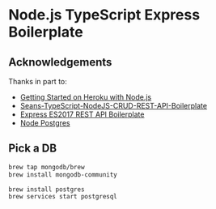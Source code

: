 # Node.js TypeScript Express Boilerplate

## Acknowledgements

Thanks in part to:

- [Getting Started on Heroku with Node.js](https://devcenter.heroku.com/articles/getting-started-with-nodejs)
- [Seans-TypeScript-NodeJS-CRUD-REST-API-Boilerplate](https://github.com/Sean-Bradley/Seans-TypeScript-NodeJS-CRUD-REST-API-Boilerplate)
- [Express ES2017 REST API Boilerplate](https://github.dev/danielfsousa/express-rest-boilerplate)
- [Node Postgres](https://node-postgres.com/)

## Pick a DB

```bash
brew tap mongodb/brew
brew install mongodb-community
```

```bash
brew install postgres
brew services start postgresql
```
